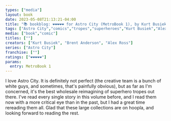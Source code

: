 ```yaml
---
types: ["media"]
layout: book
date: 2023-05-08T21:13:21-04:00
title: "📚 bookblog: ❤️❤️❤️❤️❤️ for Astro City (MetroBook 1), by Kurt Busiek, Brent Anderson, and Alex Ross"
tags: ["Astro City","comics","tropes","superheroes","Kurt Busiek","Alex Ross","Brent Anderson"]
media: ["book","comic"]
titles: [""]
creators: ["Kurt Busiek", "Brent Anderson", "Alex Ross"]
series: ["Astro City"]
franchise: [""]
ratings: ["❤️❤️❤️❤️❤️"]
params:
  entry: MetroBook 1
---
```

I love Astro City. It is definitely not perfect (the creative team is a bunch of white guys, and sometimes, that's painfully obvious), but as far as I'm concerned, it's the best wholesale reimagining of superhero tropes out there. I've read every single story in this volume before, and I read them now with a more critical eye than in the past, but I had a great time rereading them all. Glad that these large collections are on hoopla, and looking forward to reading the rest.
